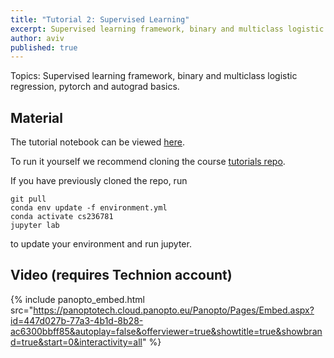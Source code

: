 ```yaml
---
title: "Tutorial 2: Supervised Learning"
excerpt: Supervised learning framework, binary and multiclass logistic regression, pytorch and autograd basics
author: aviv
published: true
---
```


Topics: Supervised learning framework, binary and multiclass logistic
regression, pytorch and autograd basics.

## Material

The tutorial notebook can be viewed [here](https://nbviewer.jupyter.org/github/vistalab-technion/cs236781-tutorials/blob/master/t02/tutorial2-Logistic_Regression.ipynb?flush_cache=true).

To run it yourself we recommend cloning the course [tutorials repo](https://github.com/vistalab-technion/cs236781-tutorials).

If you have previously cloned the repo, run
```shell
git pull
conda env update -f environment.yml
conda activate cs236781
jupyter lab
```
to update your environment and run jupyter.

## Video (requires Technion account)

{% include panopto_embed.html
src="https://panoptotech.cloud.panopto.eu/Panopto/Pages/Embed.aspx?id=447d027b-77a3-4b1d-8b28-ac6300bbff85&autoplay=false&offerviewer=true&showtitle=true&showbrand=true&start=0&interactivity=all" %}



